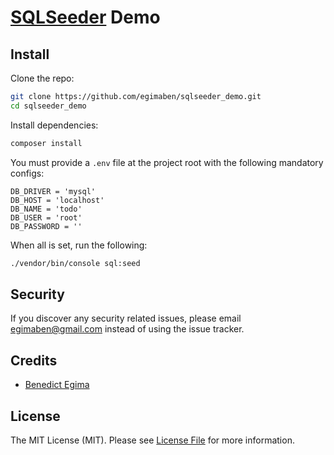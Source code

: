 # [SQLSeeder](https://github.com/egimaben/sqlseeder) Demo

## Install

Clone the repo:
``` bash
git clone https://github.com/egimaben/sqlseeder_demo.git
cd sqlseeder_demo
```
Install dependencies:

``` bash
composer install
```

You must provide a `.env` file at the project root with the following mandatory configs:
``` props
DB_DRIVER = 'mysql'
DB_HOST = 'localhost'
DB_NAME = 'todo'
DB_USER = 'root'
DB_PASSWORD = ''

```
When all is set, run the following:

``` bash
./vendor/bin/console sql:seed
```

## Security

If you discover any security related issues, please email egimaben@gmail.com instead of using the issue tracker.

## Credits

- [Benedict Egima][link-author]

## License

The MIT License (MIT). Please see [License File](LICENSE.md) for more information.

[link-author]: https://github.com/egimaben
